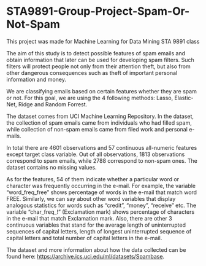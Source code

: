 # STA9891-Group-Project-Spam-Or-Not-Spam

This project was made for Machine Learning for Data Mining STA 9891 class

The aim of this study is to detect possible features of spam emails and obtain information that later can be used for developing spam filters. Such filters will protect people not only from their attention theft, but also from other dangerous consequences such as theft of important personal information and money.

We are classifying emails based on certain features whether they are spam or not. For this goal, we are using the 4 following methods: Lasso, Elastic-Net, Ridge and Random Forrest.

The dataset comes from UCI Machine Learning Repository. In the dataset, the collection of spam emails came from individuals who had filled spam, while collection of non-spam emails came from filed work and personal e-mails.

In total there are 4601 observations and 57 continuous all-numeric features except target class variable. Out of all observations, 1813 observations correspond to spam emails, while 2788 correspond to non-spam ones. The dataset contains no missing values.

As for the features, 54 of them indicate whether a particular word or character was frequently occurring in the e-mail. For example, the variable “word_freq_free” shows percentage of words in the e-mail that match word FREE. Similarly, we can say about other word variables that display analogous statistics for words such as “credit”, “money”, “receive” etc. The variable “char_freq_!” (Exclamation mark) shows percentage of characters in the e-mail that match Exclamation mark. Also, there are other 3 continuous variables that stand for the average length of uninterrupted sequences of capital letters, length of longest uninterrupted sequence of capital letters and total number of capital letters in the e-mail.

The dataset and more information about how the data collected can be found here: https://archive.ics.uci.edu/ml/datasets/Spambase.
